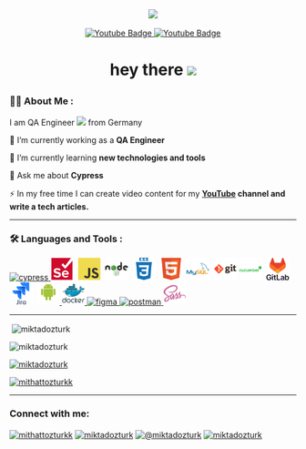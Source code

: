 <div id="header" align="center">
  <img src="https://media.giphy.com/media/M9gbBd9nbDrOTu1Mqx/giphy.gif" width="100"/>
</div> 
<p align="center" dir="auto"></p>
<p align="center" dir="auto">

 <a href="https://www.youtube.com/@miktadozturk" rel="nofollow"> 
  <img src="https://img.shields.io/badge/YouTube-red?style=for-the-badge&logo=youtube&logoColor=white" alt="Youtube Badge">
  </a>
  
   <a href="https://miktadozturk.medium.com/" rel="nofollow"> 
  <img src="https://img.shields.io/badge/Medium-black?style=for-the-badge&logo=medium&logoColor=white" alt="Youtube Badge">
  </a>

 <h1>
   <p align="center" dir="auto">hey there
  <img src="https://media.giphy.com/media/hvRJCLFzcasrR4ia7z/giphy.gif" width="30px"/>
   </p>
</h1>

### :man_technologist: About Me :
I am QA Engineer <img src="https://media.giphy.com/media/WUlplcMpOCEmTGBtBW/giphy.gif" width="30"> from Germany

🔭 I’m currently working as a **QA Engineer**

🌱 I’m currently learning **new technologies and tools** 

💬 Ask me about **Cypress**

⚡ In my free time I can create video content for my **[YouTube](https://www.youtube.com/@miktadozturk) channel and write a tech articles.**

---

### :hammer_and_wrench: Languages and Tools :

<div>
  <a href="https://www.cypress.io" target="_blank" rel="noreferrer"> <img src="https://raw.githubusercontent.com/simple-icons/simple-icons/6e46ec1fc23b60c8fd0d2f2ff46db82e16dbd75f/icons/cypress.svg"     alt="cypress" width="40" height="40"/> </a>
  <img src="https://github.com/devicons/devicon/blob/master/icons/selenium/selenium-original.svg" title="selenium" alt="selenium" width="40" height="40"/>&nbsp;
  <img src="https://github.com/devicons/devicon/blob/master/icons/javascript/javascript-original.svg" title="JavaScript" alt="JavaScript" width="40" height="40"/>&nbsp;
  <img src="https://github.com/devicons/devicon/blob/master/icons/nodejs/nodejs-original-wordmark.svg" title="NodeJS" alt="NodeJS" width="40" height="40"/>&nbsp;
  <img src="https://github.com/devicons/devicon/blob/master/icons/css3/css3-plain-wordmark.svg"  title="CSS3" alt="CSS" width="40" height="40"/>&nbsp;
  <img src="https://github.com/devicons/devicon/blob/master/icons/html5/html5-original.svg" title="HTML5" alt="HTML" width="40" height="40"/>&nbsp;
  <img src="https://github.com/devicons/devicon/blob/master/icons/mysql/mysql-original-wordmark.svg" title="MySQL"  alt="MySQL" width="40" height="40"/>&nbsp;
  <img src="https://github.com/devicons/devicon/blob/master/icons/git/git-original-wordmark.svg" title="Git" **alt="Git" width="40" height="40"/>
  <img src="https://github.com/devicons/devicon/blob/master/icons/cucumber/cucumber-plain-wordmark.svg" title="cucumber" alt="cucumber" width="40" height="40"/>&nbsp;
  <img src="https://github.com/devicons/devicon/blob/master/icons/gitlab/gitlab-original-wordmark.svg" title="gitlab" alt="gitlab" width="40" height="40"/>&nbsp;
  <img src="https://github.com/devicons/devicon/blob/master/icons/jira/jira-original-wordmark.svg" title="jira" alt="jira" width="40" height="40"/>&nbsp;
  <a href="https://developer.android.com" target="_blank" rel="noreferrer"> <img src="https://raw.githubusercontent.com/devicons/devicon/master/icons/android/android-original-wordmark.svg" alt="android" width="40" height="40"/> </a>
  <a href="https://www.docker.com/" target="_blank" rel="noreferrer"> <img src="https://raw.githubusercontent.com/devicons/devicon/master/icons/docker/docker-original-wordmark.svg" alt="docker" width="40" height="40"/> </a>
  <a href="https://www.figma.com/" target="_blank" rel="noreferrer"> <img src="https://www.vectorlogo.zone/logos/figma/figma-icon.svg" alt="figma" width="40" height="40"/> </a>
  <a href="https://postman.com" target="_blank" rel="noreferrer"> <img src="https://www.vectorlogo.zone/logos/getpostman/getpostman-icon.svg" alt="postman" width="40" height="40"/> </a> <a href="https://sass-lang.com" target="_blank" rel="noreferrer"> <img src="https://raw.githubusercontent.com/devicons/devicon/master/icons/sass/sass-original.svg" alt="sass" width="40" height="40"/> </a> 
</div>

---

<p>&nbsp;<img align="center" src="https://github-readme-stats.vercel.app/api?username=miktadozturk&show_icons=true&locale=en" alt="miktadozturk" /></p>

<p align="left"> <img src="https://komarev.com/ghpvc/?username=miktadozturk&label=Profile%20views&color=0e75b6&style=flat" alt="miktadozturk" /> </p>

<p align="left"> <a href="https://github.com/ryo-ma/github-profile-trophy"><img src="https://github-profile-trophy.vercel.app/?username=miktadozturk" alt="miktadozturk" /></a> </p>

<p align="left"> <a href="https://twitter.com/mithattozturkk" target="blank"><img src="https://img.shields.io/twitter/follow/mithattozturkk?logo=twitter&style=for-the-badge" alt="mithattozturkk" /></a> </p>


---

<h3 align="left">Connect with me:</h3>
<p align="left">
<a href="https://twitter.com/mithattozturkk" target="blank"><img align="center" src="https://raw.githubusercontent.com/rahuldkjain/github-profile-readme-generator/master/src/images/icons/Social/twitter.svg" alt="mithattozturkk" height="30" width="40" /></a>
<a href="https://linkedin.com/in/miktadozturk" target="blank"><img align="center" src="https://raw.githubusercontent.com/rahuldkjain/github-profile-readme-generator/master/src/images/icons/Social/linked-in-alt.svg" alt="miktadozturk" height="30" width="40" /></a>
<a href="https://medium.com/@miktadozturk" target="blank"><img align="center" src="https://raw.githubusercontent.com/rahuldkjain/github-profile-readme-generator/master/src/images/icons/Social/medium.svg" alt="@miktadozturk" height="30" width="40" /></a>
<a href="https://www.youtube.com/c/miktadozturk" target="blank"><img align="center" src="https://raw.githubusercontent.com/rahuldkjain/github-profile-readme-generator/master/src/images/icons/Social/youtube.svg" alt="miktadozturk" height="30" width="40" /></a>
</p>
